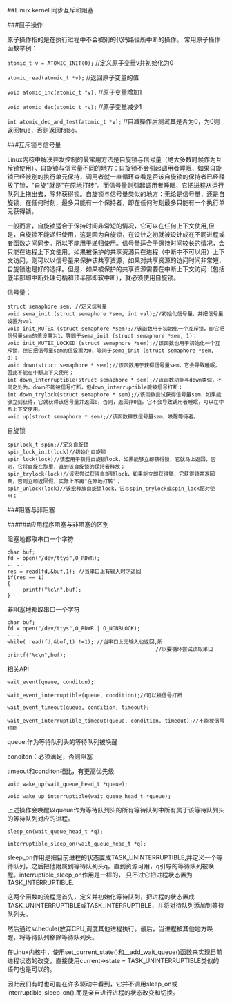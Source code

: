 ##Linux kernel 同步互斥和阻塞

###原子操作

原子操作指的是在执行过程中不会被别的代码路径所中断的操作。
常用原子操作函数举例：

`atomic_t v = ATOMIC_INIT(0);`     //定义原子变量v并初始化为0

`atomic_read(atomic_t *v);`        //返回原子变量的值

`void atomic_inc(atomic_t *v);`    //原子变量增加1

`void atomic_dec(atomic_t *v);`    //原子变量减少1

`int atomic_dec_and_test(atomic_t *v);` //自减操作后测试其是否为0，为0则返回true，否则返回false。

###互斥锁与信号量

Linux内核中解决并发控制的最常用方法是自旋锁与信号量（绝大多数时候作为互斥锁使用）。自旋锁与信号量不同的地方：自旋锁不会引起调用者睡眠，如果自旋锁已经被别的执行单元保持，调用者就一直循环查看是否该自旋锁的保持者已经释放了锁，"自旋"就是"在原地打转"。而信号量则引起调用者睡眠，它把进程从运行队列上拖出去，除非获得锁。自旋锁与信号量类似的地方：无论是信号量，还是自旋锁，在任何时刻，最多只能有一个保持者，即在任何时刻最多只能有一个执行单元获得锁。

一般而言，自旋锁适合于保持时间非常短的情况，它可以在任何上下文使用,但是，自旋锁不能递归使用，这是因为自旋锁，在设计之初就被设计成在不同进程或者函数之间同步。所以不能用于递归使用。信号量适合于保持时间较长的情况，会只能在进程上下文使用。如果被保护的共享资源只在进程（中断中不可以用）上下文访问，则可以以信号量来保护该共享资源，如果对共享资源的访问时间非常短，自旋锁也是好的选择。但是，如果被保护的共享资源需要在中断上下文访问（包括底半部即中断处理句柄和顶半部即软中断），就必须使用自旋锁。 

信号量：

	struct semaphore sem; //定义信号量
	void sema_init (struct semaphore *sem, int val);//初始化信号量，并把信号量设置为val
	void init_MUTEX (struct semaphore *sem);//该函数用于初始化一个互斥锁，即它把信号量sem的值设置为1，等同于sema_init (struct semaphore *sem, 1)；
	void init_MUTEX_LOCKED (struct semaphore *sem);//该函数也用于初始化一个互斥锁，但它把信号量sem的值设置为0，等同于sema_init (struct semaphore *sem, 0)；
	void down(struct semaphore * sem);//该函数用于获得信号量sem，它会导致睡眠，因此不能在中断上下文使用；
	int down_interruptible(struct semaphore * sem);//该函数功能与down类似，不同之处为，down不能被信号打断，但down_interruptible能被信号打断；
	int down_trylock(struct semaphore * sem);//该函数尝试获得信号量sem，如果能够立刻获得，它就获得该信号量并返回0，否则，返回非0值。它不会导致调用者睡眠，可以在中断上下文使用。
	void up(struct semaphore * sem);//该函数释放信号量sem，唤醒等待者。

自旋锁

	spinlock_t spin;//定义自旋锁
	spin_lock_init(lock)//初始化自旋锁
	spin_lock(lock)//该宏用于获得自旋锁lock，如果能够立即获得锁，它就马上返回，否则，它将自旋在那里，直到该自旋锁的保持者释放；
	spin_trylock(lock)//该宏尝试获得自旋锁lock，如果能立即获得锁，它获得锁并返回真，否则立即返回假，实际上不再"在原地打转"；
	spin_unlock(lock)//该宏释放自旋锁lock，它与spin_trylock或spin_lock配对使用；

###阻塞与非阻塞

######应用程序阻塞与非阻塞的区别

阻塞地都取串口一个字符

	char buf;
	fd = open("/dev/ttys",O_RDWR);
	.. ..
	res = read(fd,&buf,1); //当串口上有输入时才返回
	if(res == 1)
	{
	     printf("%c\n",buf);
	}

非阻塞地都取串口一个字符

	char buf;
	fd = open("/dev/ttys",O_RDWR | O_NONBLOCK);
	.. ..
	while( read(fd,&buf,1) !=1); //当串口上无输入也返回,所
	                                                //以要循环尝试读取串口
	printf("%c\n",buf); 


相关API

	wait_event(queue, conditon);
	
	wait_event_interruptible(queue, condition);//可以被信号打断
	
	wait_event_timeout(queue, condition, timeout);
	
	wait_event_interruptible_timeout(queue, condition, timeout);//不能被信号打断

queue:作为等待队列头的等待队列被唤醒

conditon：必须满足，否则阻塞

timeout和conditon相比，有更高优先级

	void wake_up(wait_queue_head_t *queue);
	
	void wake_up_interruptible(wait_queue_head_t *queue);

上述操作会唤醒以queue作为等待队列头的所有等待队列中所有属于该等待队列头的等待队列对应的进程。

	sleep_on(wait_queue_head_t *q);
	
	interruptible_sleep_on(wait_queue_head_t *q);

sleep_on作用是把目前进程的状态置成TASK_UNINTERRUPTIBLE,并定义一个等待队列，之后把他附属到等待队列头q，直到资源可用，q引导的等待队列被唤醒。interruptible_sleep_on作用是一样的， 只不过它把进程状态置为TASK_INTERRUPTIBLE.

这两个函数的流程是首先，定义并初始化等待队列，把进程的状态置成TASK_UNINTERRUPTIBLE或TASK_INTERRUPTIBLE，并将对待队列添加到等待队列头。

然后通过schedule(放弃CPU,调度其他进程执行。最后，当进程被其他地方唤醒，将等待队列移除等待队列头。

在Linux内核中，使用set_current_state()和__add_wait_queue()函数来实现目前进程状态的改变，直接使用current->state = TASK_UNINTERRUPTIBLE类似的语句也是可以的。

因此我们有时也可能在许多驱动中看到，它并不调用sleep_on或interruptible_sleep_on(),而是亲自进行进程的状态改变和切换。